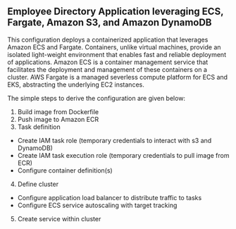 ## Employee Directory Application leveraging ECS, Fargate, Amazon S3, and Amazon DynamoDB

This configuration deploys a containerized application that leverages Amazon ECS and Fargate. Containers, unlike virtual machines, provide an isolated light-weight environment that enables fast and reliable deployment of applications. Amazon ECS is a container management service that facilitates the deployment and management of these containers on a cluster. AWS Fargate is a managed severless compute platform for ECS and EKS, abstracting the underlying EC2 instances.

The simple steps to derive the configuration are given below:

1. Build image from Dockerfile
2. Push image to Amazon ECR
3. Task definition
  - Create IAM task role (temporary credentials to interact with s3 and DynamoDB)
  - Create IAM task execution role (temporary credentials to pull image from ECR)
  - Configure container definition(s)
4. Define cluster
  - Configure application load balancer to distribute traffic to tasks
  - Configure ECS service autoscaling with target tracking 
5. Create service within cluster
  


